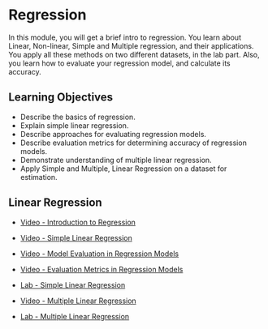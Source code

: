 # Regression

In this module, you will get a brief intro to regression. You learn about Linear, Non-linear, Simple and Multiple regression, and their applications. You apply all these methods on two different datasets, in the lab part. Also, you learn how to evaluate your regression model, and calculate its accuracy.

## Learning Objectives

- Describe the basics of regression.
- Explain simple linear regression.
- Describe approaches for evaluating regression models.
- Describe evaluation metrics for determining accuracy of regression models.
- Demonstrate understanding of multiple linear regression.
- Apply Simple and Multiple, Linear Regression on a dataset for estimation.

## Linear Regression

- [Video - Introduction to Regression](https://www.coursera.org/learn/machine-learning-with-python/lecture/AVIIM/introduction-to-regression)

- [Video - Simple Linear Regression](https://www.coursera.org/learn/machine-learning-with-python/lecture/r0vEE/simple-linear-regression)

- [Video - Model Evaluation in Regression Models](https://www.coursera.org/learn/machine-learning-with-python/lecture/2WZdq/model-evaluation-in-regression-models)

- [Video - Evaluation Metrics in Regression Models](https://www.coursera.org/learn/machine-learning-with-python/lecture/5SxtZ/evaluation-metrics-in-regression-models)

- [Lab - Simple Linear Regression](./Labs/ML0101EN-Reg-Simple-Linear-Regression-Co2.ipynb)

- [Video - Multiple Linear Regression](https://www.coursera.org/learn/machine-learning-with-python/lecture/0y8Cq/multiple-linear-regression)

- [Lab - Multiple Linear Regression](./Labs/ML0101EN-Reg-Mulitple-Linear-Regression-Co2.ipynb)